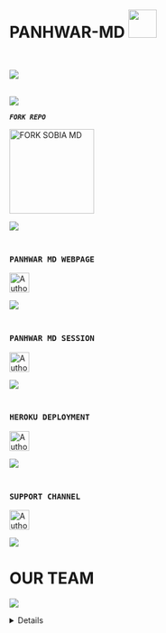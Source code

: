 <h1> PANHWAR-MD <img src="https://media.giphy.com/media/VgCDAzcKvsR6OM0uWg/giphy.gif" width="50"> </h1>

<br>

<img align="center" height="auto"
src="https://cardivo.vercel.app/api?name=PANHWAR%20MD&description=A%20PAKISTANI%20BEST%20AND%20FASTEST%20WHATSAPP%20BOT%20BY%20UD%20TEAM&image=https://i.ibb.co/7NKFsxS/IMG-20241119-WA0087.jpg?v=4&backgroundColor=%23ecf0f1&github=Um4r719&pattern=leaf&colorPattern=%23eaeaea"/>

<br>
<a><img src='https://i.imgur.com/LyHic3i.gif'/></a>

***`FORK REPO`***

  <a href="https://github.com/Panhwar110/Panhwar-MD/fork"><img src="https://img.shields.io/badge/Fork%20Create-black?style=for-the-badge&logo=github" alt="FORK SOBIA MD" width="150"></a>


<a><img src='https://i.imgur.com/LyHic3i.gif'/></a>

### <br> `PANHWAR MD WEBPAGE`
<p align="left">
<a href="https://webpair-mega-1.onrender.com"><img height= "35" title="Author" src="https://img.shields.io/badge/WebPage-black?style=for-the-badge&logo=google"></a>
<p/>
<a><img src='https://i.imgur.com/LyHic3i.gif'/></a>

### <br> `PANHWAR MD SESSION`
<p align="left">
<a href="https://express-pairing-code2-1.onrender.com"><img height= "35" title="Author" src="https://img.shields.io/badge/Session-black?style=for-the-badge&logo=render"></a>
<p/>
<a><img src='https://i.imgur.com/LyHic3i.gif'/></a>

### <br> `HEROKU DEPLOYMENT`
<p align="left">
<a href="https://dashboard.heroku.com/new-app?template=https://github.com/Panhwar110/Panhwar-MD"><img height= "35" title="Author" src="https://img.shields.io/badge/Deploy-purple?style=for-the-badge&logo=heroku"></a>
<p/>
<a><img src='https://i.imgur.com/LyHic3i.gif'/></a>

### <br> `SUPPORT CHANNEL`
<p align="left">
<a href="https://whatsapp.com/channel/0029ValASu1IN9ifummBKW1U"><img height= "35" title="Author" src="https://img.shields.io/badge/Join-black?style=for-the-badge&logo=whatsapp"></a>
<p/>
<a><img src='https://i.imgur.com/LyHic3i.gif'/></a>

### <h1>OUR TEAM</h1>
<a><img src='https://i.imgur.com/LyHic3i.gif'/></a>
<details>
<h6>Authors</h6>

<div align="center">
  
| [![UMAR REHMAN](https://github.com/Um4r719.png?lenght=50width=50)](https://github.com/Um4r719)|
|----|
| [ UMAR REHMAN ](https://github.com/Um4r719) |
| _*Collaborators*_
<a><img src='https://i.imgur.com/LyHic3i.gif'/></a>
<br>
  
| [![PROxANSAR](https://github.com/Panhwar110.png?lenght=50width=50)](https://github.com/Panhwar110) |
|----|
| [ PROxANSAR ](https://github.com/Panhwar110) |
|  _*Owner*_ |
<a><img src='https://i.imgur.com/LyHic3i.gif'/></a>
  </div>

 [![SILENTLOVER40](https://github.com/SILENTLOVER40.png?lenght=50width=50)](https://github.com/SILENTLOVER40) |
|----|
| [ SILENTLOVER40 ](https://github.com/SILENTLOVER40) |
|  _*Collaborators*_ |
<a><img src='https://i.imgur.com/LyHic3i.gif'/></a>
  </div>

</details>
